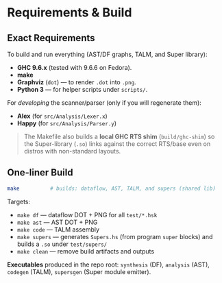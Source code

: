 # Requirements & Build

## Exact Requirements

To build and run everything (AST/DF graphs, TALM, and Super library):

- **GHC 9.6.x** (tested with 9.6.6 on Fedora).
- **make**
- **Graphviz** (`dot`) — to render `.dot` into `.png`.
- **Python 3** — for helper scripts under `scripts/`.

For *developing* the scanner/parser (only if you will regenerate them):

- **Alex** (for `src/Analysis/Lexer.x`)
- **Happy** (for `src/Analysis/Parser.y`)

> The Makefile also builds a **local GHC RTS shim** (`build/ghc-shim`) so the Super-library (`.so`) links against the correct RTS/base even on distros with non-standard layouts.

## One-liner Build

```bash
make          # builds: dataflow, AST, TALM, and supers (shared lib)
```

Targets:

- `make df` — dataflow DOT + PNG for all `test/*.hsk`
- `make ast` — AST DOT + PNG
- `make code` — TALM assembly
- `make supers` — generates `Supers.hs` (from program `super` blocks) and builds a `.so` under `test/supers/`
- `make clean` — remove build artifacts and outputs

**Executables** produced in the repo root: `synthesis` (DF), `analysis` (AST), `codegen` (TALM), `supersgen` (Super module emitter).
